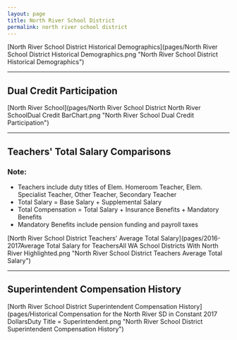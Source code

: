 ```yaml
---
layout: page
title: North River School District
permalink: north river school district
---
```



[North River School District Historical Demographics](pages/North River School District Historical Demographics.png "North River School District Historical Demographics")

___

## Dual Credit Participation

[North River School](pages/North River School District North River SchoolDual Credit BarChart.png "North River School Dual Credit Participation")


___

## Teachers' Total Salary Comparisons
### Note:
- Teachers include duty titles of Elem. Homeroom Teacher, Elem. Specialist Teacher, Other Teacher, Secondary Teacher
- Total Salary = Base Salary + Supplemental Salary
- Total Compensation = Total Salary + Insurance Benefits + Mandatory Benefits
- Mandatory Benefits include pension funding and payroll taxes

[North River School District Teachers' Average Total Salary](pages/2016-2017Average Total Salary for TeachersAll WA School Districts With North River Highlighted.png "North River School District Teachers Average Total Salary")


___

## Superintendent Compensation History

[North River School District Superintendent Compensation History](pages/Historical Compensation for the North River SD in Constant 2017 DollarsDuty Title = Superintendent.png "North River School District Superintendent Compensation History")

